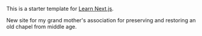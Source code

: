 This is a starter template for [Learn Next.js](https://nextjs.org/learn).

New site for my grand mother's association for preserving and restoring an old chapel from middle age.
